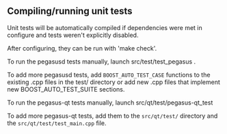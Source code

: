 Compiling/running unit tests
------------------------------------

Unit tests will be automatically compiled if dependencies were met in configure
and tests weren't explicitly disabled.

After configuring, they can be run with 'make check'.

To run the pegasusd tests manually, launch src/test/test_pegasus .

To add more pegasusd tests, add `BOOST_AUTO_TEST_CASE` functions to the existing
.cpp files in the test/ directory or add new .cpp files that
implement new BOOST_AUTO_TEST_SUITE sections.

To run the pegasus-qt tests manually, launch src/qt/test/pegasus-qt_test

To add more pegasus-qt tests, add them to the `src/qt/test/` directory and
the `src/qt/test/test_main.cpp` file.
